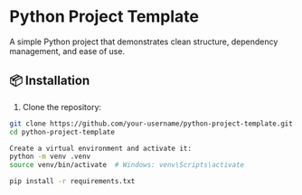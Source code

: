 # Python Project Template

A simple Python project that demonstrates clean structure, dependency management, and ease of use.

## 📦 Installation

1. Clone the repository:

```bash
git clone https://github.com/your-username/python-project-template.git
cd python-project-template

Create a virtual environment and activate it:
python -m venv .venv
source venv/bin/activate  # Windows: venv\Scripts\activate

pip install -r requirements.txt
